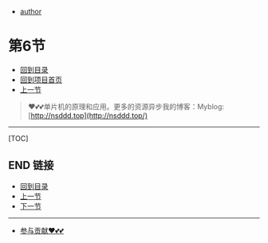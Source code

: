 + [author](https://github.com/3293172751)
# 第6节
+ [回到目录](../README.md)
+ [回到项目首页](../../README.md)
+ [上一节](5.md)
> ❤️💕💕单片机的原理和应用。更多的资源异步我的博客：Myblog:[http://nsddd.top](http://nsddd.top/)
---
[TOC]





## END 链接
+ [回到目录](../README.md)
+ [上一节](5.md)
+ [下一节](7.md)
---
+ [参与贡献❤️💕💕](https://github.com/3293172751/Block_Chain/blob/master/Git/git-contributor.md)